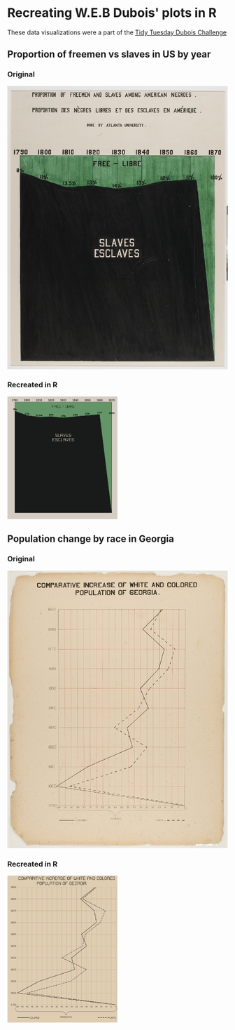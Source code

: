 # Recreating W.E.B Dubois' plots in R
These data visualizations were a part of the [Tidy Tuesday Dubois Challenge](https://github.com/rfordatascience/tidytuesday/blob/master/data/2021/2021-02-16/readme.md)

## Proportion of freemen vs slaves in US by year

### Original
![Original Freeman vs Slaves Plot](FreeSlavesOriginal.jpg)

### Recreated in R
<img src='Freed_slaves_plot.png' alt='Freed slaves' width='50%' height='50%'>

## Population change by race in Georgia

### Original
![Original Georgia Census](GeorgiaCensusOriginal.jpg)

### Recreated in R
<img src='GA_pop_plot.png' alt='GA population' width='50%' height='50%'>


